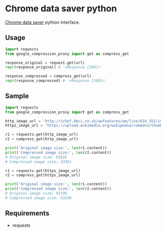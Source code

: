 # Chrome data saver python

[Chrome data saver](https://chrome.google.com/webstore/detail/data-saver/pfmgfdlgomnbgkofeojodiodmgpgmkac) python interface.

## Usage

```python
import requests
from google_compression_proxy import get as compress_get

response_original = request.get(url)
repr(response_original) # '<Response [200]>'

response_compressed = compress_get(url)
repr(response_compressed) # '<Response [200]>'
```

## Sample

```python
import requests
from google_compression_proxy import get as compress_get

http_image_url = 'http://ichef.bbci.co.uk/wwfeatures/wm/live/624_351/images/live/p0/4v/jy/p04vjy8l.jpg'
https_image_url = 'https://upload.wikimedia.org/wikipedia/commons/thumb/d/d4/Siberian_Tiger_by_Malene_Th.jpg/450px-Siberian_Tiger_by_Malene_Th.jpg'

r1 = requests.get(http_image_url)
r2 = compress_get(http_image_url)

print('Original image size:', len(r1.content))
print('Compressed image size:', len(r2.content))
# Original image size: 63816
# Compressed image size: 33361

r1 = requests.get(https_image_url)
r2 = compress_get(https_image_url)

print('Original image size:', len(r1.content))
print('Compressed image size:', len(r2.content))
# Original image size: 93198
# Compressed image size: 93198
```

## Requirements

- requests
